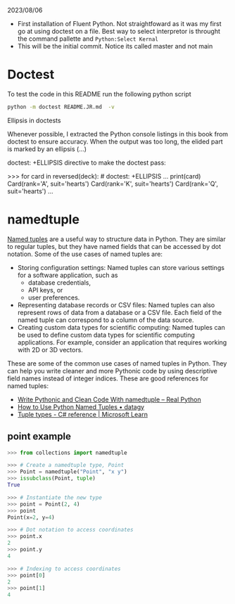 2023/08/06
* First installation of Fluent Python. Not straightfoward as
it was my first go at using doctest on a file. Best way to select
interpretor is throught the command pallette and
```Python:Select Kernal```
* This will be the initial commit. Notice its called master and not
main

# Doctest

To test the code in this README run the following python script

```bash
python -m doctest README.JR.md  -v
```

Ellipsis in doctests

Whenever possible, I extracted the Python console listings in this book
from doctest to ensure accuracy. When the output was too long, the
elided part is marked by an ellipsis (...)

doctest: +ELLIPSIS directive to make the doctest pass:

>
\>>> for card in reversed(deck):     # doctest: +ELLIPSIS
...   print(card)
Card(rank='A', suit='hearts')
Card(rank='K', suit='hearts')
Card(rank='Q', suit='hearts')
...

>


# namedtuple

[Named tuples][] are a useful way to structure data in Python. They are
similar to regular tuples, but they have named fields that can be
accessed by dot notation. Some of the use cases of named tuples are:

- Storing configuration settings: Named tuples can store various
settings for a software application, such as
    * database credentials,
    * API keys, or
    * user preferences.
- Representing database records or CSV files: Named tuples can also
represent rows of data from a database or a CSV file. Each field of the
named tuple can correspond to a column of the data source.
- Creating custom data types for scientific computing: Named tuples can
be used to define custom data types for scientific computing
applications. For example, consider an application that requires working
with 2D or 3D vectors.

These are some of the common use cases of named tuples in Python.
They can help you write cleaner and more Pythonic code by using
descriptive field names instead of integer indices. These are good
references for named tuples:

- [Write Pythonic and Clean Code With namedtuple – Real Python][1]
- [How to Use Python Named Tuples • datagy](^2^)
- [Tuple types - C# reference | Microsoft Learn](^4^)

## point example

```python
>>> from collections import namedtuple

>>> # Create a namedtuple type, Point
>>> Point = namedtuple("Point", "x y")
>>> issubclass(Point, tuple)
True

>>> # Instantiate the new type
>>> point = Point(2, 4)
>>> point
Point(x=2, y=4)

>>> # Dot notation to access coordinates
>>> point.x
2
>>> point.y
4

>>> # Indexing to access coordinates
>>> point[0]
2
>>> point[1]
4

```

[1]:https://realpython.com/python-namedtuple/

[2]:https://datagy.io/python-namedtuple/

[3]:https://learn.microsoft.com/en-us/dotnet/csharp/language-reference/builtin-types/value-tuples.


[Named tuples]:https://docs.python.org/3.10/library/collections.html?highlight=collections#namedtuple-factory-function-for-tuples-with-named-fields